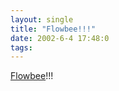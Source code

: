 ```yaml
---
layout: single
title: "Flowbee!!!"
date: 2002-6-4 17:48:0
tags: 
---
```


[Flowbee][1]!!!



   [1]: http://www.flowbee.com/
